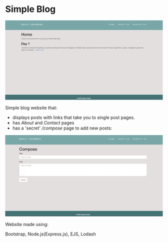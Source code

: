 # Simple Blog
![Blog preview](main-preview.png)

Simple blog website that:

* displays posts with links that take you to single post pages.
* has *About* and *Contact* pages
* has a 'secret' */compose* page to add new posts:

![Composepreview](compose-preview.png)


Website made using:

Bootstrap, Node.js(Express.js), EJS, Lodash
